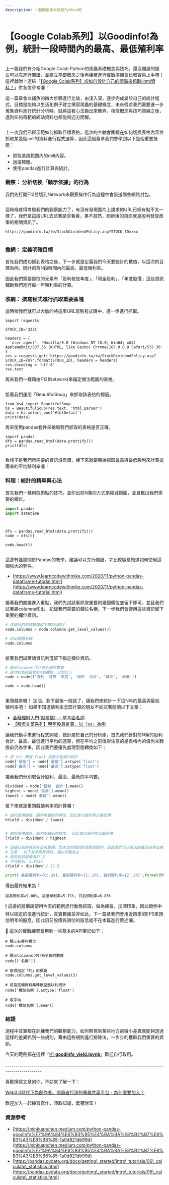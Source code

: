 ```yaml
---
description: 一起動動手來玩玩Python吧
---
```


# 【Google Colab系列】以Goodinfo!為例，統計一段時間內的最高、最低殖利率

<figure><img src="../.gitbook/assets/殖利率區間.drawio.png" alt=""><figcaption></figcaption></figure>

上一篇我們有介紹Google Colab Python的爬蟲基礎概念與技巧，還沒閱讀的朋友可以先進行閱讀，並建立基礎概念之後再接著進行實戰演練會比較容易上手唷！ 這裡就附上連結「[【Google Colab系列】該如何設計自己的爬蟲來抓取Html資料？](google-colab-xi-lie-gai-ru-he-she-ji-zi-ji-de-pa-chong-lai-zhua-qu-html-zi-liao.md)」供各位參考囉！



這一篇章會以捕魚的四大步驟進行比喻，由淺入深，逐步完成屬於自己的統計程式，目標是能夠以生活化例子建立撰寫爬蟲的基礎概念，未來假若我們需要進一步蒐集資料進行統計分析時，就將這套心法搬出來舞弄，相信概念與技巧熟練之後，遇到任何奇耙的網站資料也都能夠迎刃而解。

<figure><img src="../.gitbook/assets/捕魚.png" alt=""><figcaption></figcaption></figure>



上一次我們已經示範如何抓取目標表格，這次的主軸會圍繞在如何切換表格內容並抓取某幾個cell的資料進行程式運算，因此這個篇章我們會學到以下幾個重要技能：

* 抓取某段範圍內的cell內容。
* 過濾標題。
* 使用pandas進行計算與統計。

### 觀察： 分析切換「顯示依據」的行為

我們先打開F12並切到Network來觀察操作行為過程中會發送哪些網路封包。

<figure><img src="../.gitbook/assets/股利發放年度_封包觀察.png" alt=""><figcaption></figcaption></figure>

這時候就得考驗我們的觀察能力了，有沒有發現圖片上請求的URL已經有點不太一樣了，我們拿這段URL去試著請求看看，果不其然，刷新後的頁面就是股利發放政策的相關資訊了。



```
https://goodinfo.tw/tw/StockDividendPolicy.asp?STOCK_ID=xxx
```

<figure><img src="../.gitbook/assets/股利發放年度頁面.png" alt=""><figcaption></figcaption></figure>

### 撒網： 定義明確目標

首先我們成功抓到表格之後，下一步就是定義我們今天要統計的數值，以這次的目標為例，統計的為N段時間內的最高、最低殖利率。

因此我們需要抓取的元素有「股利發放年度」、「現金股利」、「年度股價」這些資訊輔助我們進行每一年殖利率的計算。



### 收網： 撰寫程式進行抓取重要區塊

這時候我們就可以大膽的將這串URL寫到程式碼中，進一步進行抓取。

```
import requests

STOCK_ID='3231'

headers = {
  'user-agent': 'Mozilla/5.0 (Windows NT 10.0; Win64; x64) AppleWebKit/537.36 (KHTML, like Gecko) Chrome/107.0.0.0 Safari/537.36'
}
res = requests.get('https://goodinfo.tw/tw/StockDividendPolicy.asp?STOCK_ID={0}'.format(STOCK_ID), headers = headers)
res.encoding = 'utf-8'
res.text
```

再來我們一樣藉由F12(Network)來錨定關注範圍的表格。

<figure><img src="../.gitbook/assets/限縮表格範圍.png" alt=""><figcaption></figcaption></figure>

接著我們運用「BeautifulSoup」來抓取該表格的標籤。

```
from bs4 import BeautifulSoup
bs = BeautifulSoup(res.text, 'html.parser')
data = bs.select_one('#tblDetail')
print(data)
```

再來使用pandas套件來檢驗我們抓取的表格是否正確。

```
import pandas
dfs = pandas.read_html(data.prettify())
print(dfs)
```

<figure><img src="../.gitbook/assets/股利資訊.png" alt=""><figcaption></figcaption></figure>

看樣子是我們所需要的資訊沒有錯，接下來就要開始抓取最高與最低股利來計算這兩者的平均殖利率囉！

### 料理：統計的精華與心法

首先我們一樣用取節點的技巧，並印出前N筆的方式來縮減範圍，並且框出我們需要的欄位。

```python
import pandas
import datetime



dfs = pandas.read_html(data.prettify())
node = dfs[0]

node.head(5)
```

<figure><img src="../.gitbook/assets/抓取殖利率.png" alt=""><figcaption></figcaption></figure>

這邊有幾篇關於Pandas的教學，建議可以先行閱讀，才比較容易知道如何使用這個強大的套件。

* [https://www.learncodewithmike.com/2020/11/python-pandas-dataframe-tutorial.html](https://www.learncodewithmike.com/2020/11/python-pandas-dataframe-tutorial.html)

接著我們直接進入重點，我們先試試看抓取重要的幾個欄位並留下即可，並且我們試著將columns印出，記錄我們需要的欄位名稱，下一步我們會使用這些資訊留下重要的欄位資訊。

```python
# 這邊我們將標題僅留下第3列即可
node.columns = node.columns.get_level_values(3)

# 印出標題名稱
node.columns
```

<figure><img src="../.gitbook/assets/標題名稱.png" alt=""><figcaption></figcaption></figure>

接著我們試著讓資訊列僅留下指定欄位資訊。

```python
# 顯示Columns(列)為名稱的數據
# 這次抓取的目標有4個欄位，分別以下：
node = node[['股利  發放  年度', '股利  合計', '最高', '最低']] 

node = node.head()
```

<figure><img src="../.gitbook/assets/留下指定欄位資訊.png" alt=""><figcaption></figcaption></figure>

重頭戲來囉！ 加油，剩下最後一段路了，讓我們來統計一下這N年的最高與最低殖利率吧！ 如果不知道殖利率怎麼計算的朋友不妨試著閱讀以下文章：&#x20;

* [金融理財入門(股票篇) — 基本面名詞](https://www.potatomedia.co/s/bXdkrdvG)
* [【股市韭菜系列】明年股息推算，以「xx」為例](https://www.potatomedia.co/s/hlGfSzx)

讓我們動手來進行程式開發，統計屬於自己的分析庫，首先我們針對前N筆的股利合計、最高、最低進行平均的運算，但在平均之前值得注意的是表格內的值尚未轉換前仍為字串，因此我們要優先處理型態轉換如下：

```python
# 把 str 轉成 float 型態才能進行統計
node['最低'] = node['最低'].astype('float')
node['最高'] = node['最高'].astype('float') 
```

接著我們分別取合計股利、最高、最低的平均數。

```python
dividend = node['股利  合計'].mean()
highest = node['最高'].mean()
lowest = node['最低'].mean()
```

接下來就是重頭戲殖利率的計算囉！

```python
# 由於股價越低，殖利率越高的特性，因此會以股利除以最低價
hYield = dividend / lowest


# 由於股價越高，殖利率越低的特性， 因此會以股利除以最高價
lYield = dividend / highest

# 這邊已知的資訊有目前股價，而未知的資訊則是發放股利，因此我們可以設法由最近四季去推估未來可能的股利，進而得到目前殖利率的指標， 最終依據最高與最低殖利率決定買進時間點
# 注意： 以下並非真實資料，僅以示範為主
# 假設目前股價為27.5
# 平均股利: 1.8782
cYield = dividend / 27.5

print('最高殖利率={0:.2%}, 最低殖利率={1:.2%}, 目前殖利率={2:.2%}'.format(hYield, lYield, cYield))
```

得出最終結果為：

```
最高殖利率=9.06%, 最低殖利率=5.71%, 目前殖利率=6.83%
```

[❗](https://emojipedia.org/exclamation-mark/) 這邊的股價請使用今天的範例進行動態抓取，做為練習，加深印象，因此範例中特以固定的值進行統計，真實數據並非如此，下一篇章我們會用近四季的EPS來預估明年的股息，因此目前股價與預估的股息就不在本篇進行贅述囉。



📝 這次的實戰練習會用到一些基本的API筆記如下：

```
# 顯示有哪些欄位
node.columns

# 顯示Columns(列)為名稱的數據
node[['名稱']] 

# 取得指定「列」的標題
node.columns.get_level_values(3)

# 將指定欄資料集轉換型態以利統計
node['欄位名稱'].astype('float')

# 取平均
node['欄位名稱'].mean()
```



### 結語

過程中其實都在訓練我們的觀察能力，如何察覺到某些地方的微小差異就能夠透過這樣的差異抓到一些規則，藉由這些規則進行排除法，一步步的獲取我們重要的資訊，



今天的範例都在這裡「[📦 **goodinfo\_yield.ipynb**](../jupyter-examples/goodinfo\_yield.ipynb)」歡迎自行取用。

\------------------------------------------------------------------------------------------------

喜歡撰寫文章的你，不妨來了解一下：

[Web3.0時代下為創作者、閱讀者打造的專屬共贏平台 - 為什麼要加入？](https://www.potatomedia.co/s/2PmFxsq)&#x20;

歡迎加入一起練習寫作，賺取知識，累積財富！



### 資源參考

* [https://minkuanchen.medium.com/python-pandas-goodinfo%E7%9A%84%E6%B3%95%E4%BA%BA%E8%B2%B7%E8%B3%A3%E8%B6%85-1a0d821db99d](https://minkuanchen.medium.com/python-pandas-goodinfo%E7%9A%84%E6%B3%95%E4%BA%BA%E8%B2%B7%E8%B3%A3%E8%B6%85-1a0d821db99d)
* [https://pandas.pydata.org/docs/getting\_started/intro\_tutorials/06\_calculate\_statistics.html](https://pandas.pydata.org/docs/getting\_started/intro\_tutorials/06\_calculate\_statistics.html)
